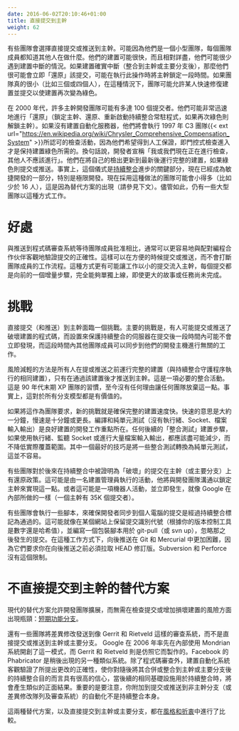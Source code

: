 ```yaml
---
date: 2016-06-02T20:10:46+01:00
title: 直接提交到主幹
weight: 62
---
```


<!--
Some teams will choose to commit/push straight to the trunk. Most likely it is because they are a small team with each
team member knowing what the others are up to. **Their build is probably fast and relatively exhaustive**, and they 
may well seldom experience a build breakage. If the build does break (post integration into trunk/main) then they most likely 'revert' the 
commit straight away, possibly locking the trunk for a short period of time while that is performed. If the team is 
really small (say three or four), in which case the team might allow someone to fix the build quickly and commit that 
in order to get the build green again.
-->

有些團隊會選擇直接提交或推送到主幹。可能因為他們是一個小型團隊，每個團隊成員都知道其他人在做什麼。他們的建置可能很快，而且相對詳盡，他們可能很少遇到建置中斷的情況。如果建置確實中斷（整合到主幹或主要分支後），那麼他們很可能會立即「還原」該提交，可能在執行此操作時將主幹鎖定一段時間。如果團隊真的很小（比如三個或四個人），在這種情況下，團隊可能允許某人快速修復建置並提交以使建置再次變為綠色。

<!--
In the 2000's many Trunk-Based Development teams might have numbered up to 100 committers. They may have been extremely 
rapid with their `reverts` (lock trunk, revert, kick off the CI daemon again, unlock trunk if green again). If there was no build-automation server, they would 
have performed check-in activities that 1997's C3 team{{< ext url="https://en.wikipedia.org/wiki/Chrysler_Comprehensive_Compensation_System" >}} 
would have recognized, because they wanted that human 
assurance that gated check-ins are all that is needed to keep the build green. Namely, developers holding an 
"I/we are checking in now, nobody else should be". They run the full build after bringing their checkout up to date 
and commit/push if green. Indeed that ceremony is a key part of the [Continuous Integration](/continuous-integration/) advances 
and is now part of Agile generally, and Extreme Programming in particular. These days teams doing this practice are likely 
to be much smaller (say less than 16) because of the advent of alternatives (see below). That said, there are still some large teams 
working this way.
-->

在 2000 年代，許多主幹開發團隊可能有多達 100 個提交者。他們可能非常迅速地進行「還原」（鎖定主幹、還原、重新啟動持續整合常駐程式，如果再次綠色則解鎖主幹）。如果沒有建置自動化服務器，他們將會執行 1997 年 C3 團隊{{< ext url="https://en.wikipedia.org/wiki/Chrysler_Comprehensive_Compensation_System" >}}所認可的檢查活動，因為他們希望得到人工保證，即門控式檢查進入才是保持建置綠色所需的。換句話說，開發者宣稱「我或我們現在正在進行檢查，其他人不應該進行」。他們在將自己的檢出更新到最新後運行完整的建置，如果綠色則提交或推送。事實上，這個儀式是[持續整合](/continuous-integration/)進步的關鍵部分，現在已經成為敏捷開發的一部分，特別是極限開發。現在採用這種做法的團隊可能會小得多（比如少於 16 人），這是因為替代方案的出現（請參見下文）。儘管如此，仍有一些大型團隊以這種方式工作。

<!--
# Benefits

It is easier to objectively verify the correctness of your commits yourself (optimally with a pair-programming partner), then commit/push at moments of convenience. That is, easier than pushing into a code-review system for approval from a teammates that risks being interruptive to their workflow. Indeed there is a greater likelihood that this this style or working becomes a flow of small commits into the trunk, with each of those being an incremental step forward, and perfectly able to go-live itself while the larger story/card remains incomplete.
-->

# 好處

與推送到程式碼審查系統等待團隊成員批准相比，通常可以更容易地與配對編程合作伙伴客觀地驗證提交的正確性。這樣可以在方便的時候提交或推送，而不會打斷團隊成員的工作流程。這種方式更有可能讓工作以小的提交流入主幹，每個提交都是向前的一個增量步驟，完全能夠單獨上線，即使更大的故事或任務尚未完成。

<!--
# Challenges

Committing (and pushing) straight to the trunk has a challenge. Principally, someone could commit/push code that breaks the build, and the server(s) setup to guard Continuous Integration don't catch that for some time after the commit is available for teammates to pull/sync to their dev-workstation for unrelated work.

Risk mitigation is **everyone** running the full build (the same build the CI demon would do) before the commit/push, and only pushing to 
trunk if that passes. **This is an essential integration activity**. This is the habit of the XP teams from the end of the 90's, and there's 
no reason any team would dispense with that in the years since. Indeed, it is valuable for ALL branching models.

If this is locked in as a team requirement, your new challenge is to keep the full build fast. Fast is say one minute, and slow is ten or above. Compile and pure unit tests (no threads, sockets, file IO) is where good builds focus their development effort. Any following "integration test" build steps that use threads, listen on sockets, or do significant file IO should be minimized as far as possible without reducing meaningful coverage. The best trick for that is changing some integration tests into pure unit tests, which isn't always easy.

Some teams have revert policies for commits that land in trunk (or main) that are proven as "broken" later in CI. That could be an activity for a build-cop who's going to communicate with the dev team about locking the trunk to achieve that. Or it could be a bot activity and happen instantly, as Google do in-house (35K committers in one trunk).

Some teams have some scripting in place to ensure that developers only pull/sync commits to their dev-workstations that CI has marked as passing. That could be as simple as keeping a commit ID (number or hash depending on your VCS tool) on a website somewhere, and writing a wrapper script for git-pull (or svn up) that ignores commits that happened after that one. Pushing back, with that way of working is harder in Git and Mercurial as they requires you to have pulled HEAD revision before you can push back. Subversion and Perforce don't have that limitation.
-->

# 挑戰

直接提交（和推送）到主幹面臨一個挑戰。主要的挑戰是，有人可能提交或推送了破壞建置的程式碼，而設置來保護持續整合的伺服器在提交後一段時間內可能不會立即發現，而這段時間內其他團隊成員可以同步到他們的開發主機進行無關的工作。

風險減輕的方法是所有人在提或推送之前運行完整的建置（與持續整合守護程序執行的相同建置），只有在通過該建置後才推送到主幹。這是一項必要的整合活動。這是 90 年代末期 XP 團隊的習慣，至今沒有任何理由讓任何團隊放棄這一點。事實上，這對於所有分支模型都是有價值的。

如果將這作為團隊要求，新的挑戰就是確保完整的建置速度快。快速的意思是大約一分鐘，慢速是十分鐘或更長。編譯和純單元測試（沒有執行緒、Socket、檔案輸入輸出）是良好建置的開發工作重點所在。任何後續的「整合測試」建置步驟，如果使用執行緒、監聽 Socket 或進行大量檔案輸入輸出，都應該盡可能減少，而不降低實際覆蓋範圍。其中一個最好的技巧是將一些整合測試轉換為純單元測試，這並不容易。

有些團隊對於後來在持續整合中被證明為「破壞」的提交在主幹（或主要分支）上有還原政策。這可能是由一名建置管理員執行的活動，他將與開發團隊溝通以鎖定主幹來實現這一點。或者這可能是一項機器人活動，並立即發生，就像 Google 在內部所做的一樣（一個主幹有 35K 個提交者）。

有些團隊會執行一些腳本，來確保開發者同步到個人電腦的提交是經過持續整合標記為通過的。這可能就像在某個網站上保留提交識別代號（根據你的版本控制工具是數字還是哈希值），並編寫一個包裝腳本用於 git-pull（或 svn up），忽略那之後發生的提交。在這種工作方式下，向後推送在 Git 和 Mercurial 中更加困難，因為它們要求你在向後推送之前必須拉取 HEAD 修訂版。Subversion 和 Perforce 沒有這個限制。

<!--
# Alternatives to committing straight to the trunk

That modern alternative that allows development teams to scale up without having a bottleneck around check-ins or increased risk of broken builds: [Short-Lived Feature Branches](/short-lived-feature-branches/).

There are also teams that send patches to review systems like Gerrit and Rietveld, instead of committing/pushing straight to trunk/main. Google pioneered this with their in-house Mondrian system in 2006, and Gerrit and Rietveld were made in the image of that. Facebook's Phabricator is another that came later. As well as code review, build-automation systems objectively verify the correctness of the proposed changes, leaving you with high confidence that the following merge/integration into trunk/main will yield a similar positive result when the same infrastructure kicks in later for CI purposes. It is important to note that the automation you attach to commits/pushes to non-trunk branches (or patch queue/review systems) is not Continuous Integration itself.

These two alternatives, as well as committing straight to the trunk are compared in [Styles and Trade-offs](/styles/).  
-->

# 不直接提交到主幹的替代方案

現代的替代方案允許開發團隊擴展，而無需在檢查提交或增加損壞建置的風險方面出現瓶頸：[短期功能分支](/short-lived-feature-branches/)。

還有一些團隊將差異修改發送到像 Gerrit 和 Rietveld 這樣的審查系統，而不是直接提交或推送到主幹或主要分支。 Google 在 2006 年率先在內部使用 Mondrian 系統開創了這一模式，而 Gerrit 和 Rietveld 則是仿照它而製作的。Facebook 的 Phabricator 是稍後出現的另一種類似系統。除了程式碼審查外，建置自動化系統客觀驗證了所提出更改的正確性，使你對隨後將其合併或整合到主幹或主要分支後的持續整合目的而言具有很高的信心，當後續的相同基礎設施用於持續整合時，將會產生類似的正面結果。重要的是要注意，你附加到提交或推送到非主幹分支（或差異修改隊列及審查系統）的自動化不是持續整合本身。

這兩種替代方案，以及直接提交到主幹或主要分支，都在[風格和折衷](/styles/)中進行了比較。
